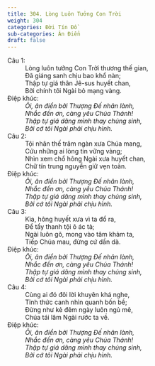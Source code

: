 ```yaml
---
title: 304. Lòng Luôn Tưởng Con Trời
weight: 304
categories: Đời Tín Đồ
sub-categories: Ân Điển
draft: false
---
```

<dl><dt>Câu 1:</dt><dd data-verse="1">Lòng luôn tưởng Con Trời thương thế gian, <br/>Đã giáng sanh chịu bao khổ nàn; <br/>Thập tự giá thân Jê-sus huyết chan, <br/>Bởi chính tôi Ngài bỏ mạng vàng. </dd><dt>Điệp khúc:</dt><dd data-chorus="1"><em>Ôi, ân điển bởi Thượng Đế nhân lành, <br/>Nhắc đến ơn, càng yêu Chúa Thánh! <br/>Thập tự giá dâng mình thay chúng sinh, <br/>Bởi cớ tôi Ngài phải chịu hình. </em></dd><dt>Câu 2:</dt><dd data-verse="2">Tội nhân thế trăm ngàn xưa Chúa mang, <br/>Cứu những ai lòng tin vững vàng; <br/>Nhìn xem chổ hông Ngài xưa huyết chan, <br/>Chữ tín trung nguyền giữ vẹn toàn. </dd><dt>Điệp khúc:</dt><dd data-chorus="1"><em>Ôi, ân điển bởi Thượng Đế nhân lành, <br/>Nhắc đến ơn, càng yêu Chúa Thánh! <br/>Thập tự giá dâng mình thay chúng sinh, <br/>Bởi cớ tôi Ngài phải chịu hình. </em></dd><dt>Câu 3:</dt><dd data-verse="3">Kìa, hông huyết xưa vì ta đổ ra, <br/>Để tẩy thanh tội ô ác tà; <br/>Ngài luôn gõ, mong vào tâm khảm ta, <br/>Tiếp Chúa mau, đừng cứ dần dà. </dd><dt>Điệp khúc:</dt><dd data-chorus="1"><em>Ôi, ân điển bởi Thượng Đế nhân lành, <br/>Nhắc đến ơn, càng yêu Chúa Thánh! <br/>Thập tự giá dâng mình thay chúng sinh, <br/>Bởi cớ tôi Ngài phải chịu hình. </em></dd><dt>Câu 4:</dt><dd data-verse="4">Cùng ai đó đôi lời khuyên khá nghe, <br/>Tỉnh thức canh nhìn quanh bốn bề; <br/>Đừng như kẻ đêm ngày luôn ngủ mê, <br/>Chúa tái lâm Ngài rước ta về. </dd><dt>Điệp khúc:</dt><dd data-chorus="1"><em>Ôi, ân điển bởi Thượng Đế nhân lành, <br/>Nhắc đến ơn, càng yêu Chúa Thánh! <br/>Thập tự giá dâng mình thay chúng sinh, <br/>Bởi cớ tôi Ngài phải chịu hình. </em></dd></dl>